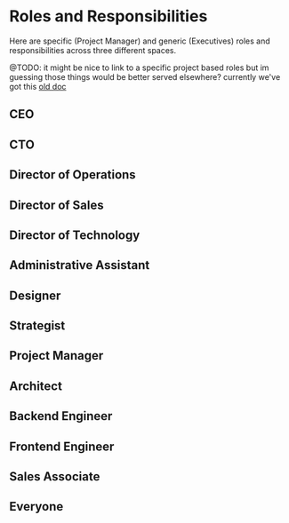 # Roles and Responsibilities

Here are specific (Project Manager) and generic (Executives) roles and responsibilities across three different spaces.

@TODO: it might be nice to link to a specific project based roles but im guessing those things would be better served elsewhere?
currently we've got this [old doc](https://docs.v1.thinktandem.io/project-management/roles-responsibilities.html)

## CEO

## CTO

## Director of Operations

## Director of Sales

## Director of Technology

## Administrative Assistant

## Designer

## Strategist

## Project Manager

## Architect

## Backend Engineer

## Frontend Engineer

## Sales Associate

## Everyone
